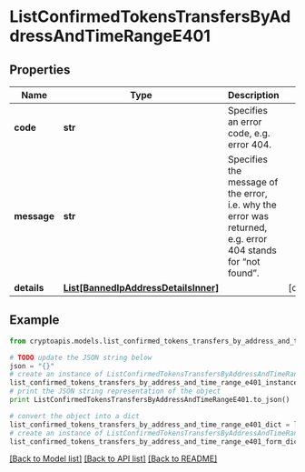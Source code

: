 # ListConfirmedTokensTransfersByAddressAndTimeRangeE401


## Properties
Name | Type | Description | Notes
------------ | ------------- | ------------- | -------------
**code** | **str** | Specifies an error code, e.g. error 404. | 
**message** | **str** | Specifies the message of the error, i.e. why the error was returned, e.g. error 404 stands for “not found”. | 
**details** | [**List[BannedIpAddressDetailsInner]**](BannedIpAddressDetailsInner.md) |  | [optional] 

## Example

```python
from cryptoapis.models.list_confirmed_tokens_transfers_by_address_and_time_range_e401 import ListConfirmedTokensTransfersByAddressAndTimeRangeE401

# TODO update the JSON string below
json = "{}"
# create an instance of ListConfirmedTokensTransfersByAddressAndTimeRangeE401 from a JSON string
list_confirmed_tokens_transfers_by_address_and_time_range_e401_instance = ListConfirmedTokensTransfersByAddressAndTimeRangeE401.from_json(json)
# print the JSON string representation of the object
print ListConfirmedTokensTransfersByAddressAndTimeRangeE401.to_json()

# convert the object into a dict
list_confirmed_tokens_transfers_by_address_and_time_range_e401_dict = list_confirmed_tokens_transfers_by_address_and_time_range_e401_instance.to_dict()
# create an instance of ListConfirmedTokensTransfersByAddressAndTimeRangeE401 from a dict
list_confirmed_tokens_transfers_by_address_and_time_range_e401_form_dict = list_confirmed_tokens_transfers_by_address_and_time_range_e401.from_dict(list_confirmed_tokens_transfers_by_address_and_time_range_e401_dict)
```
[[Back to Model list]](../README.md#documentation-for-models) [[Back to API list]](../README.md#documentation-for-api-endpoints) [[Back to README]](../README.md)


